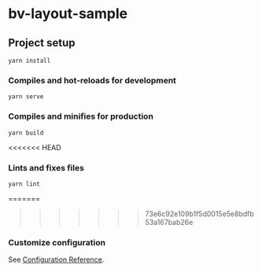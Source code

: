 # bv-layout-sample

## Project setup
```
yarn install
```

### Compiles and hot-reloads for development
```
yarn serve
```

### Compiles and minifies for production
```
yarn build
```

<<<<<<< HEAD
### Lints and fixes files
```
yarn lint
```

=======
>>>>>>> 73e6c92e109b1f5d0015e5e8bdfb53a167bab26e
### Customize configuration
See [Configuration Reference](https://cli.vuejs.org/config/).
